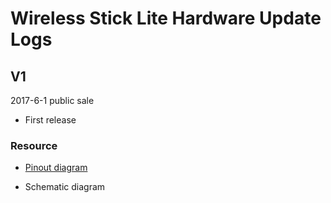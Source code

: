 # Wireless Stick Lite Hardware Update Logs

## V1

2017-6-1 public sale

- First release

### Resource

- [Pinout diagram](http://resource.heltec.cn/download/Wireless_Stick_Lite/Wireless_Stick_Lite.pdf)

- Schematic diagram
  
  ```Tip:: The schematic diagram of Wireless Stick is restricted technical data,it will become downloadable after purchase.Please click following link.
  
  ```

[]()